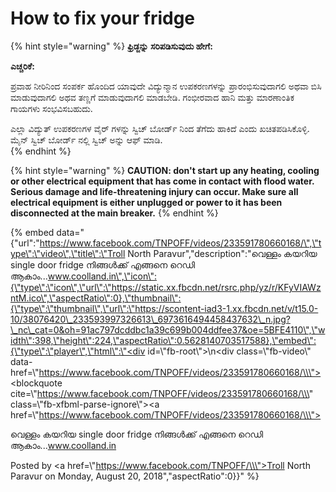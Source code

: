 # How to fix your fridge

{% hint style="warning" %}
**ಫ್ರಿಡ್ಜನ್ನು ಸರಿಪಡಿಸುವುದು ಹೇಗೆ:**

 **ಎಚ್ಚರಿಕೆ:**

ಪ್ರವಾಹ ನೀರಿನಿಂದ ಸಂಪರ್ಕ ಹೊಂದಿದ ಯಾವುದೇ ವಿದ್ಯುನ್ಮಾನ ಉಪಕರಣಗಳನ್ನು ಪ್ರಾರಂಭಿಸುವುದಾಗಲಿ ಅಥವಾ ಬಿಸಿ ಮಾಡುವುದಾಗಲಿ ಅಥವ ತಣ್ಣಗೆ ಮಾಡುವುದಾಗಲಿ ಮಾಡಬೇಡಿ. ಗಂಭೀರವಾದ ಹಾನಿ ಮತ್ತು ಮಾರಣಾಂತಿಕ ಗಾಯಗಳು ಸಂಭವಿಸಬಹುದು.

ಎಲ್ಲಾ ವಿದ್ಯುತ್ ಉಪಕರಣಗಳ ವೈರ್ ಗಳನ್ನು ಸ್ವಿಚ್ ಬೋರ್ಡ್ ನಿಂದ ತೆಗೆದು ಹಾಕಿದೆ ಎಂದು ಖಚಿತಪಡಿಸಿಕೊಳ್ಳಿ. ಮೈನ್ ಸ್ವಿಚ್ ಬೋರ್ಡ್ ನಲ್ಲಿ ಸ್ವಿಚ್ ಅನ್ನು ಆಫ್ ಮಾಡಿ.  
{% endhint %}

{% hint style="warning" %}
**CAUTION: don't start up any heating, cooling or other electrical equipment that has come in contact with flood water. Serious damage and life-threatening injury can occur. Make sure all electrical equipment is either unplugged or power to it has been disconnected at the main breaker.**
{% endhint %}

{% embed data="{\"url\":\"https://www.facebook.com/TNPOFF/videos/233591780660168/\",\"type\":\"video\",\"title\":\"Troll North Paravur\",\"description\":\"വെള്ളം കയറിയ single door fridge  നിങ്ങൾക്ക് എങ്ങനെ റെഡി ആകാം...www.coolland.in\",\"icon\":{\"type\":\"icon\",\"url\":\"https://static.xx.fbcdn.net/rsrc.php/yz/r/KFyVIAWzntM.ico\",\"aspectRatio\":0},\"thumbnail\":{\"type\":\"thumbnail\",\"url\":\"https://scontent-iad3-1.xx.fbcdn.net/v/t15.0-10/38076420\_233593997326613\_6973616494458437632\_n.jpg?\_nc\_cat=0&oh=91ac797dcddbc1a39c699b004ddfee37&oe=5BFE4110\",\"width\":398,\"height\":224,\"aspectRatio\":0.5628140703517588},\"embed\":{\"type\":\"player\",\"html\":\"<div id=\\\"fb-root\\\"></div>\\n<script>\(function\(d, s, id\) {\\n  var js, fjs = d.getElementsByTagName\(s\)\[0\];\\n  if \(d.getElementById\(id\)\) return;\\n  js = d.createElement\(s\); js.id = id;\\n  js.src = \'https://connect.facebook.net/en\_US/sdk.js\#xfbml=1&version=v3.1\';\\n  fjs.parentNode.insertBefore\(js, fjs\);\\n}\(document, \'script\', \'facebook-jssdk\'\)\);</script><div class=\\\"fb-video\\\" data-href=\\\"https://www.facebook.com/TNPOFF/videos/233591780660168/\\\"><blockquote cite=\\\"https://www.facebook.com/TNPOFF/videos/233591780660168/\\\" class=\\\"fb-xfbml-parse-ignore\\\"><a href=\\\"https://www.facebook.com/TNPOFF/videos/233591780660168/\\\"></a><p>വെള്ളം കയറിയ single door fridge  നിങ്ങൾക്ക് എങ്ങനെ റെഡി ആകാം...www.coolland.in</p>Posted by <a href=\\\"https://www.facebook.com/TNPOFF/\\\">Troll North Paravur</a> on Monday, August 20, 2018</blockquote></div>\",\"aspectRatio\":0}}" %}


